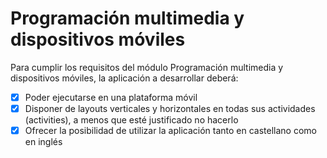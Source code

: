 # Programación multimedia y dispositivos móviles

Para cumplir los requisitos del módulo Programación multimedia y dispositivos móviles, la aplicación a desarrollar deberá:

- [x] Poder ejecutarse en una plataforma móvil
- [x] Disponer de layouts verticales y horizontales en todas sus actividades (activities), a menos que esté justificado no hacerlo
- [x] Ofrecer la posibilidad de utilizar la aplicación tanto en castellano como en inglés
